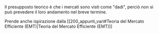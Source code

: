 
Il presupposto teorico è che i mercati sono visti come "dadi", perciò non si può prevedere il loro andamento nel breve termine.

Prende anche ispirazione dalla [[200_appunti_vari#Teoria del Mercato Efficiente (EMT)|Teoria del Mercato Efficiente (EMT)]]
